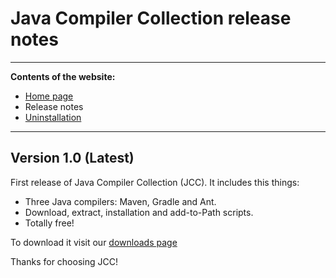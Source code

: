 # Java Compiler Collection release notes

---
**Contents of the website:**

-   [Home page](..)
-   Release notes
-   [Uninstallation](../uninstallation)
 
---

## Version 1.0 (Latest)

First release of Java Compiler Collection (JCC). It includes this things:

-   Three Java compilers: Maven, Gradle and Ant.
-   Download, extract, installation and add-to-Path scripts.
-   Totally free!

To download it visit our [downloads page](../#download-java-compiler-collection)

Thanks for choosing JCC!
